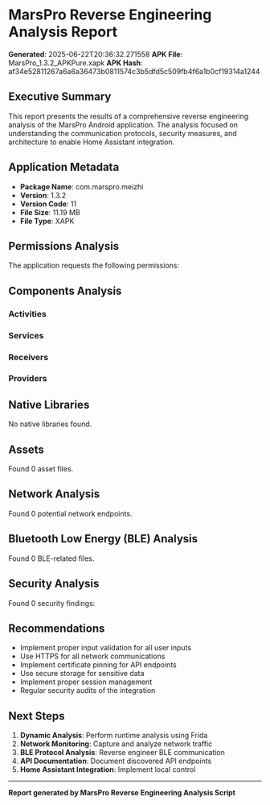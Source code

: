 # MarsPro Reverse Engineering Analysis Report

**Generated**: 2025-06-22T20:36:32.271558
**APK File**: MarsPro_1.3.2_APKPure.xapk
**APK Hash**: af34e52811267a6a6a36473b0811574c3b5dfd5c509fb4f6a1b0cf19314a1244

## Executive Summary

This report presents the results of a comprehensive reverse engineering analysis of the MarsPro Android application. The analysis focused on understanding the communication protocols, security measures, and architecture to enable Home Assistant integration.

## Application Metadata

- **Package Name**: com.marspro.meizhi
- **Version**: 1.3.2
- **Version Code**: 11
- **File Size**: 11.19 MB
- **File Type**: XAPK

## Permissions Analysis

The application requests the following permissions:


## Components Analysis

### Activities

### Services

### Receivers

### Providers

## Native Libraries

No native libraries found.

## Assets

Found 0 asset files.

## Network Analysis

Found 0 potential network endpoints.

## Bluetooth Low Energy (BLE) Analysis

Found 0 BLE-related files.

## Security Analysis

Found 0 security findings:

## Recommendations

- Implement proper input validation for all user inputs
- Use HTTPS for all network communications
- Implement certificate pinning for API endpoints
- Use secure storage for sensitive data
- Implement proper session management
- Regular security audits of the integration

## Next Steps

1. **Dynamic Analysis**: Perform runtime analysis using Frida
2. **Network Monitoring**: Capture and analyze network traffic
3. **BLE Protocol Analysis**: Reverse engineer BLE communication
4. **API Documentation**: Document discovered API endpoints
5. **Home Assistant Integration**: Implement local control

---
**Report generated by MarsPro Reverse Engineering Analysis Script**
